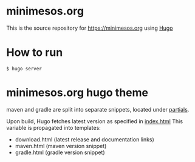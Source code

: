 # minimesos.org

This is the source repository for https://minimesos.org using [Hugo](https://gohugo.io)

# How to run

```
$ hugo server
```

# minimesos.org hugo theme

maven and gradle are split into separate snippets, located under [partials](https://github.com/ContainerSolutions/minimesos.org/tree/master/themes/minimesos/layouts/partials).

Upon build, Hugo fetches latest version as specified in [index.html](https://github.com/ContainerSolutions/minimesos.org/blob/master/themes/minimesos/layouts/index.html) 
This variable is propagated into templates: 
 * download.html (latest release and documentation links)
 * maven.html (maven version snippet)
 * gradle.html (gradle version snippet)

